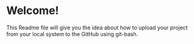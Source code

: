 # Welcome!

This Readme file will give you the idea about how to upload your project from your local system to the GitHub using git-bash.
